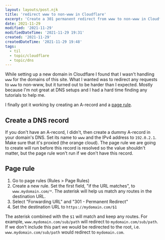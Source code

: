 ```yaml
---
layout: layouts/post.njk
title: 'redirect www to non-www in Cloudflare'
excerpt: 'Create a 301 permanent redirect from www to non-www in Cloudflare'
date: 2021-11-29
modified: '2021-11-29'
modifiedDateTime: '2021-11-29 19:31'
created: '2021-11-29'
createdDateTime: '2021-11-29 19:48'
tags:
  - til
  - topic/cloudflare
  - topic/dns
---
```


While setting up a new domain in Cloudflare I found that I wasn't handling `www` for the domains of this site. What I wanted was to redirect any requests to `www` to non-www, but it turned out to be harder than I expected. Mostly because I'm not great at DNS setups and I had a hard time finding any tutorials to help me.

I finally got it working by creating an A-record and a [page rule](https://www.cloudflare.com/features-page-rules/).

## Create a DNS record

If you don't have an A-record, I didn't, then create a dummy A-record in your domain's DNS. Set its name to `www` and the IPv4 address to `192.0.2.1`. Make sure that it's proxied (the orange cloud). The page rule we are going to create will run before this record is resolved so the value shouldn't matter, but the page rule won't run if we don't have this record.

## Page rule

1. Go to page rules (Rules > Page Rules)
1. Create a new rule. Set the first field, "if the URL matches", to `www.mydomain.com/*`. The asterisk will help us match any routes in the destination URL.
1. Select "Forwarding URL" and "301 - Permanent Redirect"
1. Set the destination URL to `https://mydomain.com/$1`

The asterisk combined with the `$1` will match and keep any routes. For example, `www.mydomain.com/sub/path` will redirect to `mydomain.com/sub/path`. If we don't include this part we would be redirected to the root, i.e. `www.mydomain.com/sub/path` would redirect to `mydomain.com`.
